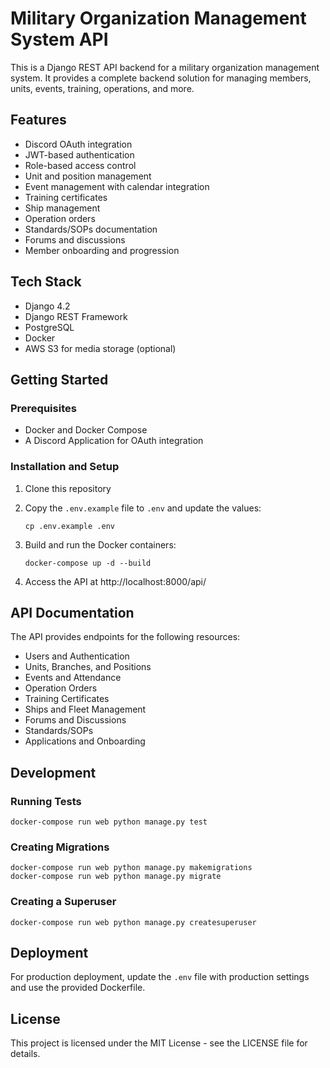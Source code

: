# Military Organization Management System API 
 
This is a Django REST API backend for a military organization management system. It provides a complete backend solution for managing members, units, events, training, operations, and more. 
 
## Features 
 
- Discord OAuth integration 
- JWT-based authentication 
- Role-based access control 
- Unit and position management 
- Event management with calendar integration 
- Training certificates 
- Ship management 
- Operation orders 
- Standards/SOPs documentation 
- Forums and discussions 
- Member onboarding and progression 
 
## Tech Stack 
 
- Django 4.2 
- Django REST Framework 
- PostgreSQL 
- Docker 
- AWS S3 for media storage (optional) 
 
## Getting Started 
 
### Prerequisites 
 
- Docker and Docker Compose 
- A Discord Application for OAuth integration 
 
### Installation and Setup 
 
1. Clone this repository 
 
2. Copy the `.env.example` file to `.env` and update the values: 
   ``` 
   cp .env.example .env 
   ``` 
 
3. Build and run the Docker containers: 
   ``` 
   docker-compose up -d --build 
   ``` 
 
4. Access the API at http://localhost:8000/api/ 
 
## API Documentation 
 
The API provides endpoints for the following resources: 
 
- Users and Authentication 
- Units, Branches, and Positions 
- Events and Attendance 
- Operation Orders 
- Training Certificates 
- Ships and Fleet Management 
- Forums and Discussions 
- Standards/SOPs 
- Applications and Onboarding 
 
## Development 
 
### Running Tests 
 
``` 
docker-compose run web python manage.py test 
``` 
 
### Creating Migrations 
 
``` 
docker-compose run web python manage.py makemigrations 
docker-compose run web python manage.py migrate 
``` 
 
### Creating a Superuser 
 
``` 
docker-compose run web python manage.py createsuperuser 
``` 
 
## Deployment 
 
For production deployment, update the `.env` file with production settings and use the provided Dockerfile. 
 
## License 
 
This project is licensed under the MIT License - see the LICENSE file for details. 
